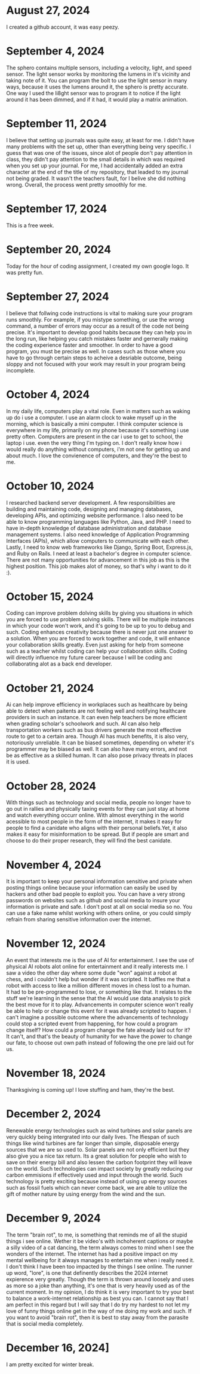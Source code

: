 # August 27, 2024
I created a github account, it was easy peezy.
# September 4, 2024
The sphero contains multiple sensors, including a velocity, light, and speed sensor. The light sensor works by monitoring the lumens in it's vicinity and taking note of it. You can program the bolt to use the light sensor in many ways, because it uses the lumens around it, the sphero is pretty accurate. One way I used the li8ght sensor was to program it to notice if the light around it has been dimmed, and if it had, it would play a matrix animation.
# September 11, 2024
I believe that setting up journals was quite easy, at least for me. I didn't have many problems with the set up, other than everything being very specific. I guess that was one of the issues, since alot of people don't pay attention in class, they didn't pay attention to the small details in which was required when you set up your journal. For me, I had accidentally added an extra character at the end of the title of my repository, that leaded to my journal not being graded. It wasn't the teachers fault, for I belive she did nothing wrong. Overall, the process went pretty smoothly for me. 
# September 17, 2024
This is a free week.
# September 20, 2024
Today for the hour of coding assignment, I created my own google logo. It was pretty fun.
# September 27, 2024
I believe that follwing code instructions is vital to making sure your program runs smoothly. For example, if you mistype something, or use the wrong command, a number of errors may occur as a result of the code not being precise. It's important to develop good habits because they can help you in the long run, like helping you catch mistakes faster and gernerally making the coding experience faster and smoother. In order to have a good program, you must be precise as well. In cases such as those where you have to go through certain steps to acheive a desriable outcome, being sloppy and not focused with your work may result in your program being incomplete.
# October 4, 2024
In my daily life, computers play a vital role. Even in matters such as waking up do i use a computer. I use an alarm clock to wake myself up in the morning, which is basically a mini computer. I think computer science is everywhere in my life, primarily on my phone because it's something i use pretty often. Computers are present in the car i use to get to school, the laptop i use. even the very thing I'm typing on. I don't really know how i would really do anything without computers, i'm not one for getting up and about much. I love the convienence of computers, and they're the best to me.
# October 10, 2024
I researched backend server development. A few responsibilities are building and maintaining code, designing and managing databases, developing APIs, and optimizing website performance. I also need to be able to know programming languages like Python, Java, and PHP. I need to have in-depth knowledge of database administration and database management systems. I also need knowledge of Application Programming Interfaces (APIs), which allow computers to communicate with each other. Lastly, I need to know web frameworks like Django, Spring Boot, Express.js, and Ruby on Rails. I need at least a bachelor's degree in computer science. There are not many opportunities for advancement in this job as this is the highest position. This job makes alot of money, so that's why i want to do it :). 
# October 15, 2024
Coding can improve problem dolving skills by giving you situations in which you are forced to use problem solving skills. There will be multiple instances in which your code won't work, and it's going to be up to you to debug and such. Coding enhances creativity because there is never just one answer to a solution. When you are forced to work together and code, it will enhance your collaboration skills greatly. Even just asking for help from someone such as a teacher whilst coding can help your collaboration skills. Coding will directly influence my future career because I will be coding anc collaborating alot as a back end developer.
# October 21, 2024
  Ai can help improve efficiency in workplaces such as healthcare by being able to detect when paitents are not feeling well and notifying healthcare providers in such an instance. It can even help teachers be more efficient when grading scholar's schoolwork and such. AI can also help transportation workers such as bus drivers generate the most effective route to  get to a certain area.
  Though AI has much benefits, it is also very, notoriously unreliable. It can be biased sometimes, depending on wheter it's programmer may be biased as well. It can also have many errors, and not be as effective as a skilled human. It can also pose privacy threats in places it is used.
# October 28, 2024
  With things such as technology and social media, people no longer have to go out in rallies and physically taxing events for they can just stay at home and watch everything occurr online. With almost everything in the world acessible to most people in the form of the internet, it makes it easy for people to find a canidate who aligns with their personal beliefs.Yet, it also makes it easy for misinformation to be spread. But if people are smart and choose to do their proper research, they will find the best canidate.
# November 4, 2024
  It is important to keep your personal information sensitive and private when posting things online because your information can easily be used by hackers and other bad people to exploit you. You can have a very strong passwords on websites such as github and social media to insure your information is private and safe. I don't post at all on social media so no. You can use a fake name whilst working with others online, or you could simply refrain from sharing sensitive information over the internet.
  # November 12, 2024
   An event that interests me is the use of AI for entertainment. I see the use of physical AI robots alot online for entertainment and it really interests me. I saw a video the other day where some dude "won" against a robot at chess, and i couldn't help but wonder if it was scripted. It baffles me that a robot with access to like a million different moves in chess lost to a human. It had to be pre-programmed to lose, or something like that. It relates to the stuff we're learning in the sense that the AI would use data analysis to pick the best move for it to play.
   Advancements in computer science won't really be able to help or change this event for it was already scripted to happen. I can't imagine a possible outcome where the advancements of technology could stop a scripted event from happening, for how could a program change itself? How could a program change the fate already laid out for it? It can't, and that's the beauty of humanity for we have the power to change our fate, to choose out own path instead of following the one pre laid out for us.
   # November 18, 2024
   Thanksgiving is coming up! I love stuffing and ham, they're the best.
   # December 2, 2024
Renewable energy technologies such as wind turbines and solar panels are very quickly being intergrated into our daily lives. The lfiespan of such things like wind turbines are far longer than simple, disposable energy sources that we are so used to. Solar panels are not only efficient but they also give you a nice tax return. Its a great solution for people who wish to save on their energy bill and also lessen the carbon footprint they will leave on the world. Such technologies can impact society by greatly reducing our carbon emmisions if effectively used and input through the world. Such technology is pretty exciting because instead of using up energy sources such as fossil fuels which can never come back, we are able to utilize the gift of mother nature by using energy from the wind and the sun. 
  # December 9, 2024
The term "brain rot", to me, is something that reminds me of all the stupid things i see online. Wether it be video's with inchoherent captions or maybe a silly video of a cat dancing, the term always comes to mind when I see the wonders of the internet. The internet has had a positive impact on my mental wellbeing for it always manages to entertain me when i really need it. I don't think I have been too impacted by the things I see online. The runner up word, "lore", is one that definently describes the 2024 internet expierence very greatly. Though the term is thrown around loosely and uses as more so a joke than anything, it's one that is very heavily used as of the current moment. In my opinion, I do think it is very important to try your best to balance a work-internet relationship as best you can. I cannot say that I am perfect in this regard but I will say that I do try my hardest to not let my love of funny things online get in the way of me doing my work and such. If you want to avoid "brain rot", then it is best to stay away from the parasite that is social media completely.
  # December 16, 2024]
I am pretty excited for winter break.
